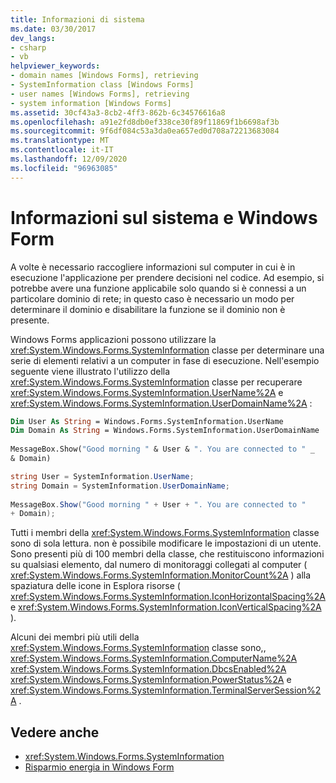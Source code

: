 ```yaml
---
title: Informazioni di sistema
ms.date: 03/30/2017
dev_langs:
- csharp
- vb
helpviewer_keywords:
- domain names [Windows Forms], retrieving
- SystemInformation class [Windows Forms]
- user names [Windows Forms], retrieving
- system information [Windows Forms]
ms.assetid: 30cf43a3-8cb2-4ff3-862b-6c34576616a8
ms.openlocfilehash: a91e2fd8db0ef338ce30f89f11869f1b6698af3b
ms.sourcegitcommit: 9f6df084c53a3da0ea657ed0d708a72213683084
ms.translationtype: MT
ms.contentlocale: it-IT
ms.lasthandoff: 12/09/2020
ms.locfileid: "96963085"
---
```

# <a name="system-information-and-windows-forms"></a>Informazioni sul sistema e Windows Form
A volte è necessario raccogliere informazioni sul computer in cui è in esecuzione l'applicazione per prendere decisioni nel codice. Ad esempio, si potrebbe avere una funzione applicabile solo quando si è connessi a un particolare dominio di rete; in questo caso è necessario un modo per determinare il dominio e disabilitare la funzione se il dominio non è presente.  
  
 Windows Forms applicazioni possono utilizzare la <xref:System.Windows.Forms.SystemInformation> classe per determinare una serie di elementi relativi a un computer in fase di esecuzione. Nell'esempio seguente viene illustrato l'utilizzo della <xref:System.Windows.Forms.SystemInformation> classe per recuperare <xref:System.Windows.Forms.SystemInformation.UserName%2A> e <xref:System.Windows.Forms.SystemInformation.UserDomainName%2A> :  
  
```vb  
Dim User As String = Windows.Forms.SystemInformation.UserName  
Dim Domain As String = Windows.Forms.SystemInformation.UserDomainName  
  
MessageBox.Show("Good morning " & User & ". You are connected to " _  
& Domain)  
```  
  
```csharp  
string User = SystemInformation.UserName;  
string Domain = SystemInformation.UserDomainName;  
  
MessageBox.Show("Good morning " + User + ". You are connected to "
+ Domain);
```  
  
 Tutti i membri della <xref:System.Windows.Forms.SystemInformation> classe sono di sola lettura. non è possibile modificare le impostazioni di un utente. Sono presenti più di 100 membri della classe, che restituiscono informazioni su qualsiasi elemento, dal numero di monitoraggi collegati al computer ( <xref:System.Windows.Forms.SystemInformation.MonitorCount%2A> ) alla spaziatura delle icone in Esplora risorse ( <xref:System.Windows.Forms.SystemInformation.IconHorizontalSpacing%2A> e <xref:System.Windows.Forms.SystemInformation.IconVerticalSpacing%2A> ).  
  
 Alcuni dei membri più utili della <xref:System.Windows.Forms.SystemInformation> classe sono,, <xref:System.Windows.Forms.SystemInformation.ComputerName%2A> <xref:System.Windows.Forms.SystemInformation.DbcsEnabled%2A> <xref:System.Windows.Forms.SystemInformation.PowerStatus%2A> e <xref:System.Windows.Forms.SystemInformation.TerminalServerSession%2A> .  
  
## <a name="see-also"></a>Vedere anche

- <xref:System.Windows.Forms.SystemInformation>
- [Risparmio energia in Windows Form](power-management-in-windows-forms.md)
